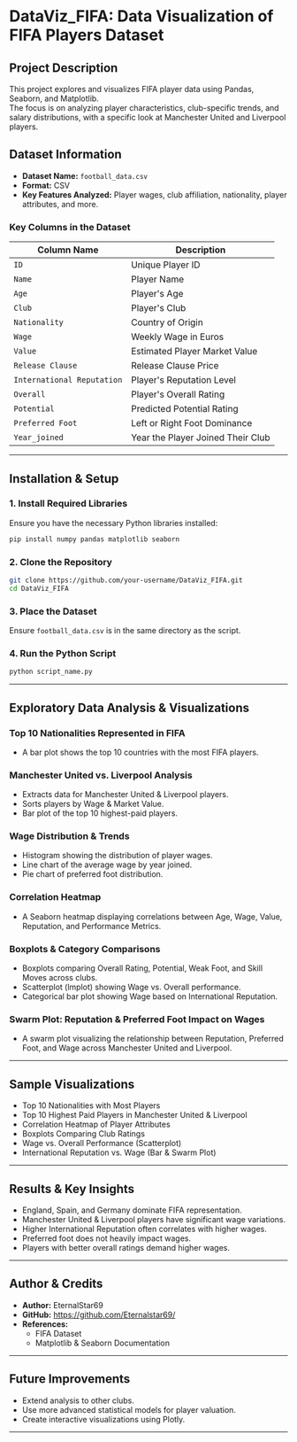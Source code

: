 # DataViz_FIFA: Data Visualization of FIFA Players Dataset

## Project Description

This project explores and visualizes FIFA player data using Pandas, Seaborn, and Matplotlib.  
The focus is on analyzing player characteristics, club-specific trends, and salary distributions, with a specific look at Manchester United and Liverpool players.

## Dataset Information

- **Dataset Name:** `football_data.csv`
- **Format:** CSV
- **Key Features Analyzed:** Player wages, club affiliation, nationality, player attributes, and more.

### Key Columns in the Dataset
| Column Name              | Description |
|--------------------------|------------|
| `ID`                     | Unique Player ID |
| `Name`                   | Player Name |
| `Age`                    | Player's Age |
| `Club`                   | Player's Club |
| `Nationality`            | Country of Origin |
| `Wage`                   | Weekly Wage in Euros |
| `Value`                  | Estimated Player Market Value |
| `Release Clause`         | Release Clause Price |
| `International Reputation` | Player's Reputation Level |
| `Overall`                | Player's Overall Rating |
| `Potential`              | Predicted Potential Rating |
| `Preferred Foot`         | Left or Right Foot Dominance |
| `Year_joined`            | Year the Player Joined Their Club |

---

## Installation & Setup

### 1. Install Required Libraries
Ensure you have the necessary Python libraries installed:

```bash
pip install numpy pandas matplotlib seaborn
```

### 2. Clone the Repository
```bash
git clone https://github.com/your-username/DataViz_FIFA.git
cd DataViz_FIFA
```

### 3. Place the Dataset
Ensure `football_data.csv` is in the same directory as the script.

### 4. Run the Python Script
```bash
python script_name.py
```

---

## Exploratory Data Analysis & Visualizations

### Top 10 Nationalities Represented in FIFA
- A bar plot shows the top 10 countries with the most FIFA players.

### Manchester United vs. Liverpool Analysis
- Extracts data for Manchester United & Liverpool players.
- Sorts players by Wage & Market Value.
- Bar plot of the top 10 highest-paid players.

### Wage Distribution & Trends
- Histogram showing the distribution of player wages.
- Line chart of the average wage by year joined.
- Pie chart of preferred foot distribution.

### Correlation Heatmap
- A Seaborn heatmap displaying correlations between Age, Wage, Value, Reputation, and Performance Metrics.

### Boxplots & Category Comparisons
- Boxplots comparing Overall Rating, Potential, Weak Foot, and Skill Moves across clubs.
- Scatterplot (lmplot) showing Wage vs. Overall performance.
- Categorical bar plot showing Wage based on International Reputation.

### Swarm Plot: Reputation & Preferred Foot Impact on Wages
- A swarm plot visualizing the relationship between Reputation, Preferred Foot, and Wage across Manchester United and Liverpool.

---

## Sample Visualizations

- Top 10 Nationalities with Most Players  
- Top 10 Highest Paid Players in Manchester United & Liverpool  
- Correlation Heatmap of Player Attributes  
- Boxplots Comparing Club Ratings  
- Wage vs. Overall Performance (Scatterplot)  
- International Reputation vs. Wage (Bar & Swarm Plot)  

---

## Results & Key Insights

- England, Spain, and Germany dominate FIFA representation.  
- Manchester United & Liverpool players have significant wage variations.  
- Higher International Reputation often correlates with higher wages.  
- Preferred foot does not heavily impact wages.  
- Players with better overall ratings demand higher wages.  

---

## Author & Credits

- **Author:** EternalStar69 
- **GitHub:** https://github.com/Eternalstar69/
- **References:**  
  - FIFA Dataset  
  - Matplotlib & Seaborn Documentation  

---

## Future Improvements

- Extend analysis to other clubs.
- Use more advanced statistical models for player valuation.
- Create interactive visualizations using Plotly.

---
